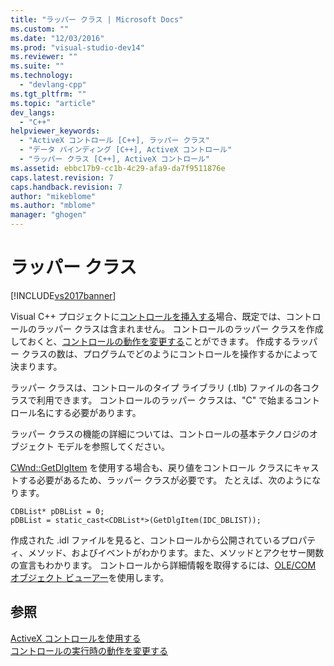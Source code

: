 ```yaml
---
title: "ラッパー クラス | Microsoft Docs"
ms.custom: ""
ms.date: "12/03/2016"
ms.prod: "visual-studio-dev14"
ms.reviewer: ""
ms.suite: ""
ms.technology: 
  - "devlang-cpp"
ms.tgt_pltfrm: ""
ms.topic: "article"
dev_langs: 
  - "C++"
helpviewer_keywords: 
  - "ActiveX コントロール [C++], ラッパー クラス"
  - "データ バインディング [C++], ActiveX コントロール"
  - "ラッパー クラス [C++], ActiveX コントロール"
ms.assetid: ebbc17b9-cc1b-4c29-afa9-da7f9511876e
caps.latest.revision: 7
caps.handback.revision: 7
author: "mikeblome"
ms.author: "mblome"
manager: "ghogen"
---
```

# ラッパー クラス
[!INCLUDE[vs2017banner](../../assembler/inline/includes/vs2017banner.md)]

Visual C\+\+ プロジェクトに[コントロールを挿入する](../../data/ado-rdo/inserting-the-control-into-a-visual-cpp-application.md)場合、既定では、コントロールのラッパー クラスは含まれません。  コントロールのラッパー クラスを作成しておくと、[コントロールの動作を変更する](../../data/ado-rdo/modifying-a-control-s-run-time-behavior.md)ことができます。  作成するラッパー クラスの数は、プログラムでどのようにコントロールを操作するかによって決まります。  
  
 ラッパー クラスは、コントロールのタイプ ライブラリ \(.tlb\) ファイルの各コクラスで利用できます。  コントロールのラッパー クラスは、"C" で始まるコントロール名にする必要があります。  
  
 ラッパー クラスの機能の詳細については、コントロールの基本テクノロジのオブジェクト モデルを参照してください。  
  
 [CWnd::GetDlgItem](../Topic/CWnd::GetDlgItem.md) を使用する場合も、戻り値をコントロール クラスにキャストする必要があるため、ラッパー クラスが必要です。  たとえば、次のようになります。  
  
```  
CDBList* pDBList = 0;  
pDBList = static_cast<CDBList*>(GetDlgItem(IDC_DBLIST));  
```  
  
 作成された .idl ファイルを見ると、コントロールから公開されているプロパティ、メソッド、およびイベントがわかります。また、メソッドとアクセサー関数の宣言もわかります。  コントロールから詳細情報を取得するには、[OLE\/COM オブジェクト ビューアー](../Topic/Using%20the%20OLE-COM%20Object%20Viewer.md)を使用します。  
  
## 参照  
 [ActiveX コントロールを使用する](../Topic/Using%20ActiveX%20Controls.md)   
 [コントロールの実行時の動作を変更する](../../data/ado-rdo/modifying-a-control-s-run-time-behavior.md)